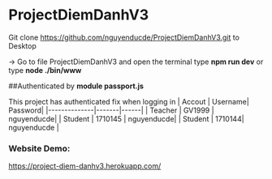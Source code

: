 # ProjectDiemDanhV3
Git clone https://github.com/nguyenducde/ProjectDiemDanhV3.git to Desktop

 -> Go to file ProjectDiemDanhV3 and open the terminal type **npm run dev** or type **node ./bin/www**
 
##Authenticated by **module passport.js**

 This project has authenticated fix when logging in
 | Accout | Username| Password| 
|--------------|-------|------|
| Teacher | GV1999 | nguyenducde| 
| Student | 1710145 | nguyenducde| 
| Student | 1710144| nguyenducde | 

  
  
 ### **Website Demo:**
 https://project-diem-danhv3.herokuapp.com/
